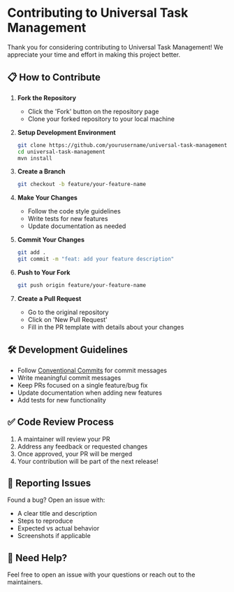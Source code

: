 # Contributing to Universal Task Management

Thank you for considering contributing to Universal Task Management! We appreciate your time and effort in making this project better.

## 📋 How to Contribute

1. **Fork the Repository**
   - Click the 'Fork' button on the repository page
   - Clone your forked repository to your local machine
   
2. **Setup Development Environment**
   ```bash
   git clone https://github.com/yourusername/universal-task-management.git
   cd universal-task-management
   mvn install
   ```

3. **Create a Branch**
   ```bash
   git checkout -b feature/your-feature-name
   ```

4. **Make Your Changes**
   - Follow the code style guidelines
   - Write tests for new features
   - Update documentation as needed

5. **Commit Your Changes**
   ```bash
   git add .
   git commit -m "feat: add your feature description"
   ```

6. **Push to Your Fork**
   ```bash
   git push origin feature/your-feature-name
   ```

7. **Create a Pull Request**
   - Go to the original repository
   - Click on 'New Pull Request'
   - Fill in the PR template with details about your changes

## 🛠 Development Guidelines

- Follow [Conventional Commits](https://www.conventionalcommits.org/) for commit messages
- Write meaningful commit messages
- Keep PRs focused on a single feature/bug fix
- Update documentation when adding new features
- Add tests for new functionality

## ✅ Code Review Process

1. A maintainer will review your PR
2. Address any feedback or requested changes
3. Once approved, your PR will be merged
4. Your contribution will be part of the next release!

## 🐛 Reporting Issues

Found a bug? Open an issue with:
- A clear title and description
- Steps to reproduce
- Expected vs actual behavior
- Screenshots if applicable

## 🙋 Need Help?

Feel free to open an issue with your questions or reach out to the maintainers.
